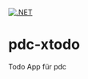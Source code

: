 [![.NET](https://github.com/tweakch/pdc-xtodo/actions/workflows/dotnet.yml/badge.svg?branch=main)](https://github.com/tweakch/pdc-xtodo/actions/workflows/dotnet.yml)

# pdc-xtodo

Todo App für pdc
